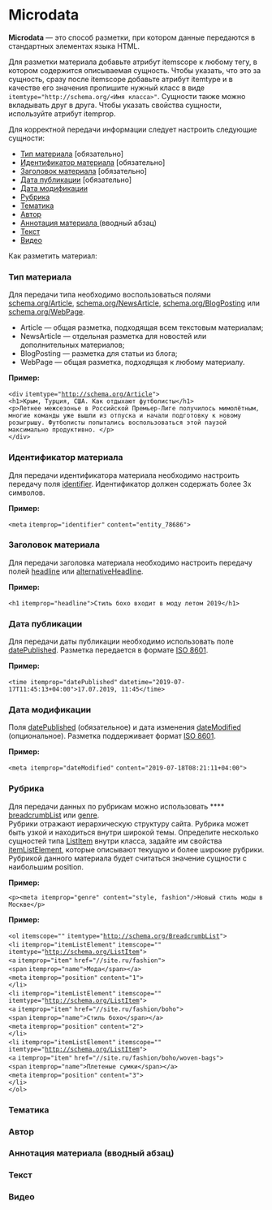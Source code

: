 # Microdata

**Microdata** — это способ разметки, при котором данные передаются в стандартных элементах языка HTML.

Для разметки материала добавьте атрибут itemscope к любому тегу, в котором содержится описываемая сущность. Чтобы указать, что это за сущность, сразу после itemscope добавьте атрибут itemtype и в качестве его значения пропишите нужный класс в виде `itemtype="http://schema.org/<Имя класса>"`. Сущности также можно вкладывать друг в друга. Чтобы указать свойства сущности, используйте атрибут itemprop.

Для корректной передачи информации следует настроить следующие сущности:

* [Тип материала](microdata.md#tip-materiala) \[обязательно]
* [Идентификатор материала](microdata.md#identifikator-materiala) \[обязательно]
* [Заголовок материала](microdata.md#id-standartysemanticheskoimikrorazmetki-microdata-zagolovok-required) \[обязательно]
* [Дата публикации](microdata.md#data-publikacii) \[обязательно]
* [Дата модификации](microdata.md#data-modifikacii)
* [Рубрика](microdata.md#rubrika)
* [Тематика](microdata.md#tematika)
* [Автор](microdata.md#avtor)
* [Аннотация материала ](microdata.md#annotaciya-materiala-vvodnyi-abzac)(вводный абзац)
* [Текст](microdata.md#tekst)
* [Видео](microdata.md#video)

Как разметить материал:

### Тип материала

Для передачи типа необходимо воспользоваться полями [schema.org/Article](https://schema.org/Article), [schema.org/NewsArticle](http://schema.org/NewsArticle), [schema.org/BlogPosting](https://schema.org/BlogPosting) или [schema.org/WebPage](https://schema.org/WebPage).

* Article — общая разметка, подходящая всем текстовым материалам;
* NewsArticle — отдельная разметка для новостей или дополнительных материалов;
* BlogPosting — разметка для статьи из блога;
* WebPage — общая разметка, подходящая к любому материалу.

**Пример:**

`<div` `itemtype="`[`http://schema.org/Article`](http://schema.org/Article)`">`\
&#x20;   `<h1>Крым, Турция, США. Как отдыхают футболисты</h1>`\
&#x20;   `<p>Летнее межсезонье в Российской Премьер-Лиге получилось мимолётным, многие команды уже вышли из отпуска и начали подготовку к новому розыгрышу. Футболисты попытались воспользоваться этой паузой максимально продуктивно. </p>`\
`</div>`

### Идентификатор материала

Для передачи идентификатора материала необходимо настроить передачу поля [identifier](https://schema.org/identifier). Идентификатор должен содержать более 3х символов.

**Пример:**

`<meta` `itemprop="identifier"` `content="entity_78686">`

### **Заголовок материала** <a href="#id-standartysemanticheskoimikrorazmetki-microdata-zagolovok-required" id="id-standartysemanticheskoimikrorazmetki-microdata-zagolovok-required"></a>

Для передачи заголовка материала необходимо настроить передачу полей [headline](https://schema.org/headline) или [alternativeHeadline](https://schema.org/alternativeHeadline).&#x20;

**Пример:**

`<h1` `itemprop="headline">Стиль бохо входит в моду летом 2019</h1>`

### Дата публикации

Для передачи даты публикации необходимо использовать поле [datePublished](https://schema.org/datePublished). Разметка передается в формате [ISO 8601](https://www.iso.org/standard/40874.html).

**Пример:**&#x20;

`<time itemprop="datePublished"` `datetime="2019-07-17T11:45:13+04:00">17.07.2019, 11:45</time>`

### Дата модификации

Поля [datePublished](https://schema.org/datePublished) (обязательное) и дата изменения [dateModified](https://schema.org/dateModified) (опциональное). Разметка поддерживает формат [ISO 8601](https://www.iso.org/standard/40874.html).

**Пример:**

`<meta itemprop="dateModified"` `content="2019-07-18T08:21:11+04:00">`

### Рубрика

Для передачи данных по рубрикам можно использовать **** [breadcrumbList](https://schema.org/BreadcrumbList) или [genre](https://schema.org/genre).\
Рубрики отражают иерархическую структуру сайта. Рубрика может быть узкой и находиться внутри широкой темы. Определите несколько сущностей типа [ListItem](https://schema.org/ListItem) внутри класса, задайте им свойства [itemListElement](https://schema.org/itemListElement), которые описывают текущую и более широкие рубрики. Рубрикой данного материала будет считаться значение сущности с наибольшим position.

**Пример:**

`<p><meta itemprop="genre" content="style, fashion"/>Новый стиль моды в Москве</p>`

**Пример:**

`<ol` `itemscope=""` `itemtype="`[`http://schema.org/BreadcrumbList`](http://schema.org/BreadcrumbList)`">` \
&#x20; `<li` `itemprop="itemListElement"` `itemscope=""` `itemtype="`[`http://schema.org/ListItem`](http://schema.org/ListItem)`">` \
&#x20;   `<a` `itemprop="item"` `href="//site.ru/fashion">` \
&#x20;   `<span` `itemprop="name">Мода</span></a>` \
&#x20;   `<meta` `itemprop="position"` `content="1">` \
&#x20; `</li>` \
&#x20; `<li` `itemprop="itemListElement"` `itemscope=""` `itemtype="`[`http://schema.org/ListItem`](http://schema.org/ListItem)`">` \
&#x20;   `<a` `itemprop="item"` `href="//site.ru/fashion/boho">` \
&#x20;   `<span` `itemprop="name">Стиль бохо</span></a>` \
&#x20;   `<meta` `itemprop="position"` `content="2">` \
&#x20; `</li>` \
&#x20; `<li` `itemprop="itemListElement"` `itemscope=""` `itemtype="`[`http://schema.org/ListItem`](http://schema.org/ListItem)`">` \
&#x20;   `<a` `itemprop="item"` `href="//site.ru/fashion/boho/woven-bags">` \
&#x20;   `<span` `itemprop="name">Плетеные сумки</span></a>` \
&#x20;   `<meta` `itemprop="position"` `content="3">` \
&#x20; `</li>` \
`</ol>`

### Тематика

### Автор

### Аннотация материала (вводный абзац)

### Текст

### Видео







